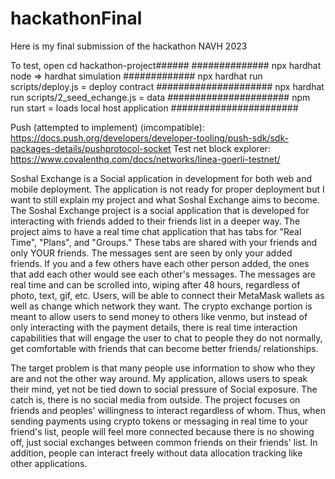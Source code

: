 # hackathonFinal
Here is my final submission of the hackathon NAVH 2023


To test, open cd hackathon-project######
##############
npx hardhat node => hardhat simulation
 #############
 npx hardhat run scripts/deploy.js = deploy contract
#####################
npx hardhat run scripts/2_seed_echange.js = data 
######################
npm run start = loads local host application
#######################


Push (attempted to implement) (imcompatible): https://docs.push.org/developers/developer-tooling/push-sdk/sdk-packages-details/pushprotocol-socket
Test net block explorer: https://www.covalenthq.com/docs/networks/linea-goerli-testnet/

Soshal Exchange is a Social application in development for both web and mobile deployment. The application is not ready for proper deployment but I want to still explain my project and what Soshal Exchange aims to become. The Soshal Exchange project is a social application that is developed for interacting with friends added to their friends list in a deeper way. The project aims to have a real time chat application that has tabs for "Real Time", "Plans", and "Groups." These tabs are shared with your friends and only YOUR friends. The messages sent are seen by only your added friends. If you and a few others have each other person added, the ones that add each other would see each other's messages. The messages are real time and can be scrolled into, wiping after 48 hours, regardless of photo, text, gif, etc. Users, will be able to connect their MetaMask wallets as well as change which network they want. The crypto exchange portion is meant to allow users to send money to others like venmo, but instead of only interacting with the payment details, there is real time interaction capabilities that will engage the user to chat to people they do not normally, get comfortable with friends that can become better friends/ relationships. 

The target problem is that many people use information to show who they are and not the other way around. My application, allows users to speak their mind, yet not be tied down to social pressure of Social exposure. The catch is, there is no social media from outside. The project focuses on friends and peoples' willingness to interact regardless of whom. Thus, when sending payments using crypto tokens or messaging in real time to your friend's list, people will feel more connected because there is no showing off, just social exchanges between common friends on their friends' list. In addition, people can interact freely without data allocation tracking like other applications.

